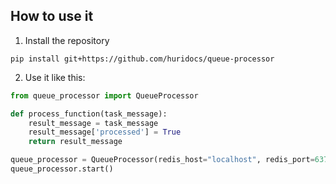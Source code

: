 ## How to use it

1. Install the repository

```commandline
pip install git+https://github.com/huridocs/queue-processor
```


2. Use it like this:

```python
from queue_processor import QueueProcessor

def process_function(task_message):
    result_message = task_message
    result_message['processed'] = True
    return result_message

queue_processor = QueueProcessor(redis_host="localhost", redis_port=6379, queues_names_by_priority=["test_queue_1", "test_queue_2"], logger=service_logger)
queue_processor.start()
```